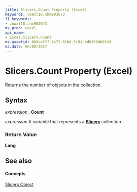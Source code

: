 ```yaml
---
title: Slicers.Count Property (Excel)
keywords: vbaxl10.chm903073
f1_keywords:
- vbaxl10.chm903073
ms.prod: excel
api_name:
- Excel.Slicers.Count
ms.assetid: bb5cafff-2c72-61b6-5c91-bd81594b03dd
ms.date: 06/08/2017
---
```



# Slicers.Count Property (Excel)

Returns the number of objects in the collection.


## Syntax

 _expression_ . **Count**

 _expression_ A variable that represents a **[Slicers](slicers-object-excel.md)** collection.


### Return Value

 **Long**


## See also


#### Concepts


[Slicers Object](slicers-object-excel.md)

